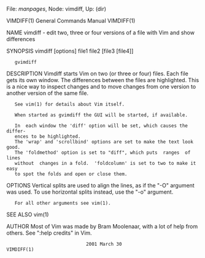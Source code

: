 File: *manpages*,  Node: vimdiff,  Up: (dir)

VIMDIFF(1)                  General Commands Manual                 VIMDIFF(1)



NAME
       vimdiff  - edit two, three or four versions of a file with Vim and show
       differences

SYNOPSIS
       vimdiff [options] file1 file2 [file3 [file4]]

       gvimdiff

DESCRIPTION
       Vimdiff starts Vim on two (or three or four) files.  Each file gets its
       own  window.   The differences between the files are highlighted.  This
       is a nice way to inspect changes and to move changes from  one  version
       to another version of the same file.

       See vim(1) for details about Vim itself.

       When started as gvimdiff the GUI will be started, if available.

       In  each window the 'diff' option will be set, which causes the differ-
       ences to be highlighted.
       The 'wrap' and 'scrollbind' options are set to make the text look good.
       The 'foldmethod' option is set to "diff", which puts  ranges  of  lines
       without  changes in a fold.  'foldcolumn' is set to two to make it easy
       to spot the folds and open or close them.

OPTIONS
       Vertical splits are used to align the lines, as if  the  "-O"  argument
       was used.  To use horizontal splits instead, use the "-o" argument.

       For all other arguments see vim(1).

SEE ALSO
       vim(1)

AUTHOR
       Most of Vim was made by Bram Moolenaar, with a lot of help from others.
       See ":help credits" in Vim.



                                 2001 March 30                      VIMDIFF(1)
